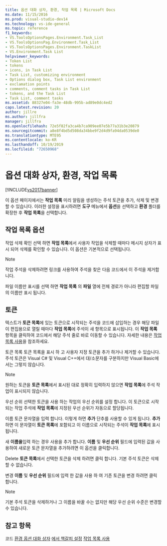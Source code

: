 ```yaml
---
title: 옵션 대화 상자, 환경, 작업 목록 | Microsoft Docs
ms.date: 11/15/2016
ms.prod: visual-studio-dev14
ms.technology: vs-ide-general
ms.topic: reference
f1_keywords:
- VS.ToolsOptionsPages.Environment.Task_List
- VS.ToolsOptionsPag.Environment.Task_List
- VS.ToolsOptionsPages.Environment.TaskList
- VS.Environment.Task List
helpviewer_keywords:
- Token List
- tokens
- icons, in Task List
- Task List, customizing environment
- Options dialog box, Task List environment
- exclamation points
- comments, comment tasks in Task List
- tokens, and the Task List
- Task List, comment tasks
ms.assetid: 88327e04-fa3e-48db-995b-ad89e0dc4ed2
caps.latest.revision: 20
author: jillre
ms.author: jillfra
manager: jillfra
ms.openlocfilehash: 72e5f82fa3ca4b7ca909ee07e5b77a31b3e20879
ms.sourcegitcommit: a8e8f4bd5d508da34bbe9f2d4d9fa94da0539de0
ms.translationtype: MTE95
ms.contentlocale: ko-KR
ms.lasthandoff: 10/19/2019
ms.locfileid: "72650968"
---
```

# <a name="task-list-environment-options-dialog-box"></a>옵션 대화 상자, 환경, 작업 목록
[!INCLUDE[vs2017banner](../../includes/vs2017banner.md)]

이 옵션 페이지에서는 **작업 목록** 미리 알림을 생성하는 주석 토큰을 추가, 삭제 및 변경할 수 있습니다. 이러한 설정을 표시하려면 **도구** 메뉴에서 **옵션**을 선택하고 **환경** 폴더를 확장한 후 **작업 목록**을 선택합니다.

## <a name="task-list-options"></a>작업 목록 옵션
 작업 삭제 확인 선택 하면 **작업 목록**에서 사용자 작업을 삭제할 때마다 메시지 상자가 표시 되어 삭제를 확인할 수 있습니다. 이 옵션은 기본적으로 선택됩니다.

> [!NOTE]
> 작업 주석을 삭제하려면 링크를 사용하여 주석을 찾은 다음 코드에서 이 주석을 제거합니다.

 파일 이름만 표시를 선택 하면 **작업 목록** 의 **파일** 열에 전체 경로가 아니라 편집할 파일의 이름만 표시 됩니다.

## <a name="tokens"></a>토큰
 텍스트가 **토큰 목록**에 있는 토큰으로 시작되는 주석을 코드에 삽입하는 경우 해당 파일이 편집용으로 열릴 때마다 **작업 목록**에 주석이 새 항목으로 표시됩니다. 이 **작업 목록** 항목을 클릭하여 코드에서 해당 주석 줄로 바로 이동할 수 있습니다. 자세한 내용은 [작업 목록 사용](../../ide/using-the-task-list.md)을 참조하세요.

 토큰 목록 토큰 목록을 표시 하 고 사용자 지정 토큰을 추가 하거나 제거할 수 있습니다. 주석 토큰은 Visual C# 및 Visual C++에서 대/소문자를 구분하지만 Visual Basic에서는 그렇지 않습니다.

> [!NOTE]
> 원하는 토큰을 **토큰 목록**에서 표시된 대로 정확히 입력하지 않으면 **작업 목록**에 주석 작업이 표시되지 않습니다.

 우선 순위 선택한 토큰을 사용 하는 작업의 우선 순위를 설정 합니다. 이 토큰으로 시작되는 작업 주석에 **작업 목록**에 지정된 우선 순위가 자동으로 할당됩니다.

 이름 토큰 문자열을 입력 합니다. 이렇게 하면 **추가** 단추를 사용할 수 있게 됩니다. **추가**하면 이 문자열이 **토큰 목록**에 포함되고 이 이름으로 시작되는 주석이 **작업 목록**에 표시됩니다.

 새 **이름을**입력 하는 경우 사용을 추가 합니다. **이름** 및 **우선 순위** 필드에 입력된 값을 사용하여 새로운 토큰 문자열을 추가하려면 이 옵션을 클릭합니다.

 Delete **토큰 목록**에서 선택한 토큰을 삭제 하려면 클릭 합니다. 기본 주석 토큰은 삭제할 수 없습니다.

 변경 **이름** 및 **우선 순위** 필드에 입력 한 값을 사용 하 여 기존 토큰을 변경 하려면 클릭 합니다.

> [!NOTE]
> 기본 주석 토큰을 삭제하거나 그 이름을 바꿀 수는 없지만 해당 우선 순위 수준은 변경할 수 있습니다.

## <a name="see-also"></a>참고 항목
 코드 [환경 옵션 대화 상자](../../ide/reference/environment-options-dialog-box.md) [에서 책갈피 설정](../../ide/setting-bookmarks-in-code.md) [작업 목록 사용](../../ide/using-the-task-list.md)
